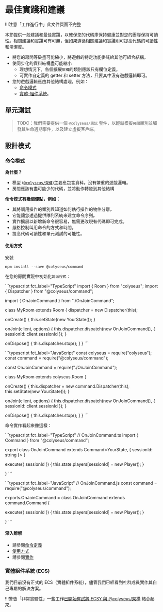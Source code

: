 # 最佳實踐和建議

!!!注意「工作進行中」此文件頁面不完整

本節提供一般建議和最佳實踐，以確保您的代碼庫保持健康並對您的團隊保持可讀性。相關建議和實踐可有可無，但如果遵循相關建議和實踐則可提高代碼的可讀性和清潔度。

- 將您的房間等級盡可能縮小，將遊戲的特定功能委託給其他可組合結構。
- 使同步化的資料結構盡可能縮小
    - 理想情況下，各個擴展`架構`的類別應該只有欄位定義。
    - 可實作自定義的 getter 和 setter 方法，只要其中沒有遊戲邏輯即可。
- 您的遊戲邏輯應由其他結構處理，例如：
    - [命令模式](#the-command-pattern)
    - [實體-組件系統](#entity-component-system-ecs)。

## 單元測試

> TODO：我們需要提供一個 `@colyseus/測試` 套件，以輕鬆模擬`房間`類別並觸發其生命週期事件，以及建立虛擬客戶端。

## 設計模式

### 命令模式

**為什麼？**

- 模型 ([`@colyseus/架構`](https://github.com/colyseus/schema))主要應包含資料，沒有繁重的遊戲邏輯。
- 房間應該有盡可能少的代碼，並將動作轉發到其他結構

**命令模式有幾個優點，例如：**

- 其將調用操作的類別與知道如何執行操作的物件分離。
- 它能讓您透過提供隊列系統來建立命令序列。
- 實作擴展以新增新命令很容易，無需更改現有代碼即可完成。
- 嚴格控制叫用命令的方式和時間。
- 提高代碼可讀性和單元測試的可能性。

#### 使用方式

安裝

``` npm install --save @colyseus/command ```

在您的房間實現中初始化`調派程式`：

\`\`\`typescript fct\_label="TypeScript" import { Room } from "colyseus"; import { Dispatcher } from "@colyseus/command";

import { OnJoinCommand } from "./OnJoinCommand";

class MyRoom extends Room<YourState> { dispatcher = new Dispatcher(this);

  onCreate() { this.setState(new YourState()); }

  onJoin(client, options) { this.dispatcher.dispatch(new OnJoinCommand(), { sessionId: client.sessionId }); }

  onDispose() { this.dispatcher.stop(); } } \`\`\`

\`\`\`typescript fct\_label="JavaScript" const colyseus = require("colyseus"); const command = require("@colyseus/command");

const OnJoinCommand = require("./OnJoinCommand");

class MyRoom extends colyseus.Room {

  onCreate() { this.dispatcher = new command.Dispatcher(this); this.setState(new YourState()); }

  onJoin(client, options) { this.dispatcher.dispatch(new OnJoinCommand(), { sessionId: client.sessionId }); }

  onDispose() { this.dispatcher.stop(); } } \`\`\`

命令實作看起來像這樣：

\`\`\`typescript fct\_label="TypeScript" // OnJoinCommand.ts import { Command } from "@colyseus/command";

export class OnJoinCommand extends Command<YourState, { sessionId: string }> {

  execute({ sessionId }) { this.state.players\[sessionId] = new Player(); }

} \`\`\`

\`\`\`typescript fct\_label="JavaScript" // OnJoinCommand.js const command = require("@colyseus/command");

exports.OnJoinCommand = class OnJoinCommand extends command.Command {

  execute({ sessionId }) { this.state.players\[sessionId] = new Player(); }

} \`\`\`

#### 深入瞭解

- 請參閱[命令定義](https://github.com/colyseus/command/blob/master/test/scenarios/CardGameScenario.ts)
- [使用方式](https://github.com/colyseus/command/blob/master/test/Test.ts)
- 請參閱[實作](https://github.com/colyseus/command/blob/master/src/index.ts)

### 實體組件系統 (ECS)

我們目前沒有正式的 ECS（實體組件系統），儘管我們已經看到社群成員實作其自己專屬的解決方案。

!!!警告「非常實驗性」一些工作[已開始嘗試將 ECSY 與 @colyseus/架構](http://github.com/endel/ecs) 結合起來。
